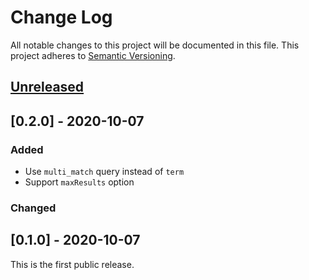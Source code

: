 # Change Log

All notable changes to this project will be documented in this file.
This project adheres to [Semantic Versioning](http://semver.org/).

## [Unreleased]

## [0.2.0] - 2020-10-07

### Added
- Use `multi_match` query instead of `term`
- Support `maxResults` option

### Changed


## [0.1.0] - 2020-10-07

This is the first public release.

[Unreleased]: https://github.com/zoetrope/honkit-plugin-elasticsearch/compare/v0.2.0...HEAD
[0.0.2]: https://github.com/zoetrope/honkit-plugin-elasticsearch/compare/v0.1.0...v0.2.0
[0.0.1]: https://github.com/zoetrope/honkit-plugin-elasticsearch/compare/05e4a17bccc068cae23ace7a3b0ebcaa80223e7c...v0.1.0
